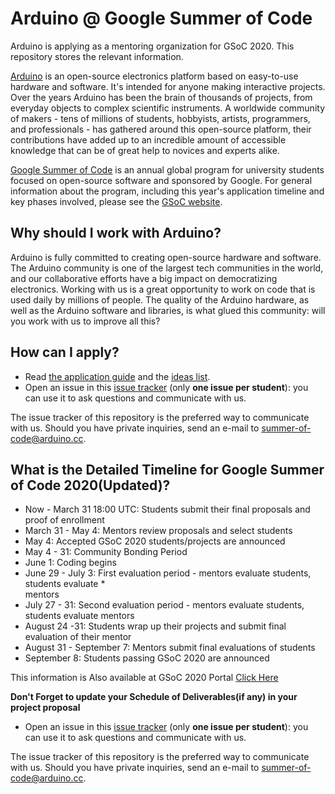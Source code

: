 # Arduino @ Google Summer of Code

Arduino is applying as a mentoring organization for GSoC 2020. This repository stores the relevant information.

[Arduino](https://arduino.cc) is an open-source electronics platform based on easy-to-use hardware and software. It's intended for anyone making interactive projects. Over the years Arduino has been the brain of thousands of projects, from everyday objects to complex scientific instruments. A worldwide community of makers - tens of millions of students, hobbyists, artists, programmers, and professionals - has gathered around this open-source platform, their contributions have added up to an incredible amount of accessible knowledge that can be of great help to novices and experts alike.

[Google Summer of Code](https://summerofcode.withgoogle.com/) is an annual global program for university students focused on open-source software and sponsored by Google. For general information about the program, including this year's application timeline and key phases involved, please see the [GSoC website](https://summerofcode.withgoogle.com/how-it-works/).

## Why should I work with Arduino?

Arduino is fully committed to creating open-source hardware and software. The Arduino community is one of the largest tech communities in the world, and our collaborative efforts have a big impact on democratizing electronics. Working with us is a great opportunity to work on code that is used daily by millions of people. The quality of the Arduino hardware, as well as the Arduino software and libraries, is what glued this community: will you work with us to improve all this?

## How can I apply?

* Read [the application guide](how-to-apply.md) and the [ideas list](ideas.md).
* Open an issue in this [issue tracker](https://github.com/arduino/summer-of-code/issues) (only **one issue per student**): you can use it to ask questions and communicate with us.

The issue tracker of this repository is the preferred way to communicate with us. Should you have private inquiries, send an e-mail to [summer-of-code@arduino.cc](mailto:summer-of-code@arduino.cc).

## What is the Detailed Timeline for Google Summer of Code 2020(Updated)?

* Now - March 31 18:00 UTC: Students submit their final proposals and proof of enrollment
* March 31 - May 4: Mentors review proposals and select students
* May 4: Accepted GSoC 2020 students/projects are announced
* May 4 - 31: Community Bonding Period
* June 1: Coding begins
* June 29 - July 3: First evaluation period - mentors evaluate students, students evaluate *   
  mentors
* July 27 - 31: Second evaluation period - mentors evaluate students, students evaluate mentors
* August 24 -31: Students wrap up their projects and submit final evaluation of their mentor
* August 31 - September 7: Mentors submit final evaluations of students
* September 8: Students passing GSoC 2020 are announced

This information is Also available at GSoC 2020 Portal [Click Here](https://summerofcode.withgoogle.com/how-it-works/#timeline)

**Don't Forget to update your Schedule of Deliverables(if any) in your project proposal** 



* Open an issue in this [issue tracker](https://github.com/arduino/summer-of-code/issues) (only **one issue per student**): you can use it to ask questions and communicate with us.

The issue tracker of this repository is the preferred way to communicate with us. Should you have private inquiries, send an e-mail to [summer-of-code@arduino.cc](mailto:summer-of-code@arduino.cc).
